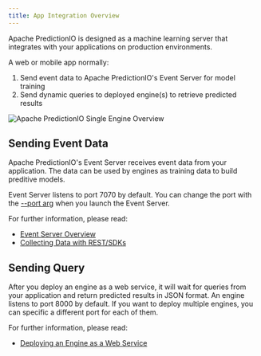 ```yaml
---
title: App Integration Overview
---
```


<!--
Licensed to the Apache Software Foundation (ASF) under one or more
contributor license agreements.  See the NOTICE file distributed with
this work for additional information regarding copyright ownership.
The ASF licenses this file to You under the Apache License, Version 2.0
(the "License"); you may not use this file except in compliance with
the License.  You may obtain a copy of the License at

    http://www.apache.org/licenses/LICENSE-2.0

Unless required by applicable law or agreed to in writing, software
distributed under the License is distributed on an "AS IS" BASIS,
WITHOUT WARRANTIES OR CONDITIONS OF ANY KIND, either express or implied.
See the License for the specific language governing permissions and
limitations under the License.
-->

Apache PredictionIO is designed as a machine learning server that
integrates with your applications on production environments.

A web or mobile app normally:

1.  Send event data to Apache PredictionIO's Event Server for model
    training
2.  Send dynamic queries to deployed engine(s) to retrieve predicted results

![Apache PredictionIO Single Engine
Overview](/images/overview-singleengine.png)

## Sending Event Data

Apache PredictionIO's Event Server receives event data from your
application. The data can be used by engines as training data to build preditive
models.

Event Server listens to port 7070 by default. You can change the port with the
[--port arg](/cli/#event-server-commands) when you launch the Event Server.

For further information, please read:

* [Event Server Overview](/datacollection/)
* [Collecting Data with REST/SDKs](/datacollection/eventapi)

## Sending Query

After you deploy an engine as a web service, it will wait for queries from your
application and return predicted results in JSON format.  An engine listens to
port 8000 by default. If you want to deploy multiple engines, you can specific a
different port for each of them.

For further information, please read:

* [Deploying an Engine as a Web Service](/deploy/)

